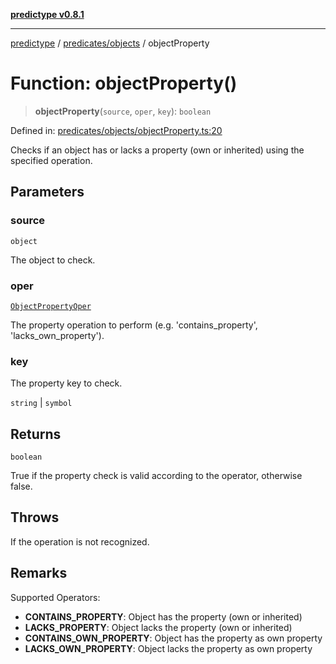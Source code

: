 [**predictype v0.8.1**](../../../README.md)

***

[predictype](../../../modules.md) / [predicates/objects](../README.md) / objectProperty

# Function: objectProperty()

> **objectProperty**(`source`, `oper`, `key`): `boolean`

Defined in: [predicates/objects/objectProperty.ts:20](https://github.com/maduhaime/predictype/blob/2310adbaccb6fbc00cdab8e345e79bd5b09e40f5/src/predicates/objects/objectProperty.ts#L20)

Checks if an object has or lacks a property (own or inherited) using the specified operation.

## Parameters

### source

`object`

The object to check.

### oper

[`ObjectPropertyOper`](../../../objects/enums/type-aliases/ObjectPropertyOper.md)

The property operation to perform (e.g. 'contains_property', 'lacks_own_property').

### key

The property key to check.

`string` | `symbol`

## Returns

`boolean`

True if the property check is valid according to the operator, otherwise false.

## Throws

If the operation is not recognized.

## Remarks

Supported Operators:
- **CONTAINS_PROPERTY**: Object has the property (own or inherited)
- **LACKS_PROPERTY**: Object lacks the property (own or inherited)
- **CONTAINS_OWN_PROPERTY**: Object has the property as own property
- **LACKS_OWN_PROPERTY**: Object lacks the property as own property
